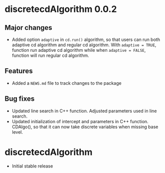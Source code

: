 # discretecdAlgorithm 0.0.2

## Major changes

* Added option `adaptive` in `cd.run()` algorithm, so that users can run both adaptive cd algorithm and regular cd algorithm. With `adaptive = TRUE`, function run adaptive cd algorithm while when `adaptive = FALSE`, function will run regular cd algorithm.

## Features

* Added a `NEWS.md` file to track changes to the package

## Bug fixes

* Updated line search in C++ function. Adjusted parameters used in line search.
* Updated initialization of intercept and parameters in C++ function. CDAlgo(), so that it can now take discrete variables when missing base level.

# discretecdAlgorithm

* Initial stable release
